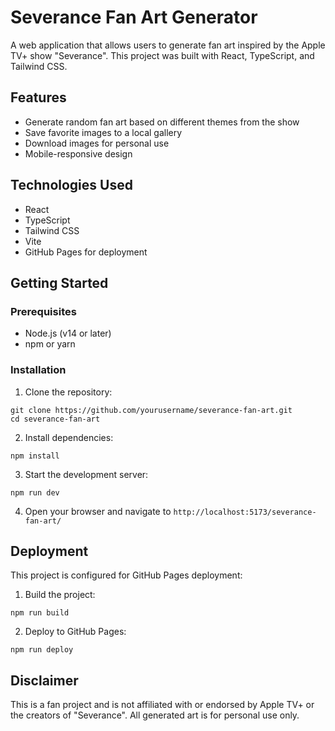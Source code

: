 # Severance Fan Art Generator

A web application that allows users to generate fan art inspired by the Apple TV+ show "Severance". This project was built with React, TypeScript, and Tailwind CSS.

## Features

- Generate random fan art based on different themes from the show
- Save favorite images to a local gallery
- Download images for personal use
- Mobile-responsive design

## Technologies Used

- React
- TypeScript
- Tailwind CSS
- Vite
- GitHub Pages for deployment

## Getting Started

### Prerequisites

- Node.js (v14 or later)
- npm or yarn

### Installation

1. Clone the repository:
```
git clone https://github.com/yourusername/severance-fan-art.git
cd severance-fan-art
```

2. Install dependencies:
```
npm install
```

3. Start the development server:
```
npm run dev
```

4. Open your browser and navigate to `http://localhost:5173/severance-fan-art/`

## Deployment

This project is configured for GitHub Pages deployment:

1. Build the project:
```
npm run build
```

2. Deploy to GitHub Pages:
```
npm run deploy
```

## Disclaimer

This is a fan project and is not affiliated with or endorsed by Apple TV+ or the creators of "Severance". All generated art is for personal use only.